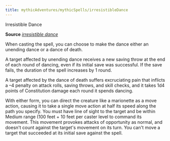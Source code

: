 ```yaml
---
title: mythicAdventures/mythicSpells/irresistibleDance
---
```

Irresistible Dance

**Source** [_irresistible dance_](spell_dir/irresistibleDance#_irresistible-dance)

When casting the spell, you can choose to make the dance either an unending dance or a dance of death.

A target affected by unending dance receives a new saving throw at the end of each round of dancing, even if its initial save was successful. If the save fails, the duration of the spell increases by 1 round.

A target affected by the dance of death suffers excruciating pain that inflicts a –4 penalty on attack rolls, saving throws, and skill checks, and it takes 1d4 points of Constitution damage each round it spends dancing.

With either form, you can direct the creature like a marionette as a move action, causing it to take a single move action at half its speed along the path you specify. You must have line of sight to the target and be within Medium range (100 feet + 10 feet per caster level to command its movement. This movement provokes attacks of opportunity as normal, and doesn't count against the target's movement on its turn. You can't move a target that succeeded at its initial save against the spell.

